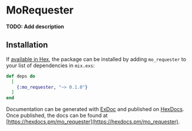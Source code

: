 # MoRequester

**TODO: Add description**

## Installation

If [available in Hex](https://hex.pm/docs/publish), the package can be installed
by adding `mo_requester` to your list of dependencies in `mix.exs`:

```elixir
def deps do
  [
    {:mo_requester, "~> 0.1.0"}
  ]
end
```

Documentation can be generated with [ExDoc](https://github.com/elixir-lang/ex_doc)
and published on [HexDocs](https://hexdocs.pm). Once published, the docs can
be found at [https://hexdocs.pm/mo_requester](https://hexdocs.pm/mo_requester).

